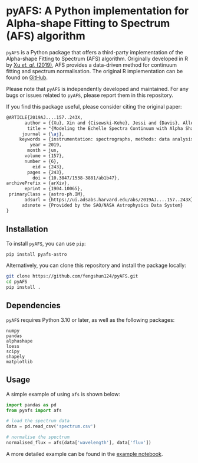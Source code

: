 # pyAFS: A Python implementation for Alpha-shape Fitting to Spectrum (AFS) algorithm

`pyAFS` is a Python package that offers a third-party implementation of the Alpha-shape Fitting to Spectrum (AFS) algorithm.
Originally developed in R by [Xu *et. al.* (2019)](https://iopscience.iop.org/article/10.3847/1538-3881/ab1b47), AFS provides a data-driven method for continuum fitting and spectrum normalisation.
The original R implementation can be found on [GitHub](https://github.com/xinxuyale/AFS).

Please note that `pyAFS` is independently developed and maintained.
For any bugs or issues related to `pyAFS`, please report them in this repository.

If you find this package useful, please consider citing the original paper:

```latex
@ARTICLE{2019AJ....157..243X,
       author = {{Xu}, Xin and {Cisewski-Kehe}, Jessi and {Davis}, Allen B. and {Fischer}, Debra A. and {Brewer}, John M.},
        title = "{Modeling the Echelle Spectra Continuum with Alpha Shapes and Local Regression Fitting}",
      journal = {\aj},
     keywords = {instrumentation: spectrographs, methods: data analysis, methods: statistical, techniques: radial velocities, techniques: spectroscopic, Astrophysics - Instrumentation and Methods for Astrophysics},
         year = 2019,
        month = jun,
       volume = {157},
       number = {6},
          eid = {243},
        pages = {243},
          doi = {10.3847/1538-3881/ab1b47},
archivePrefix = {arXiv},
       eprint = {1904.10065},
 primaryClass = {astro-ph.IM},
       adsurl = {https://ui.adsabs.harvard.edu/abs/2019AJ....157..243X},
      adsnote = {Provided by the SAO/NASA Astrophysics Data System}
}
```

## Installation

To install `pyAFS`, you can use `pip`:

```bash
pip install pyafs-astro
```

Alternatively, you can clone this repository and install the package locally:

```bash
git clone https://github.com/fengshun124/pyAFS.git
cd pyAFS
pip install .
```

## Dependencies

`pyAFS` requires Python 3.10 or later, as well as the following packages:

```plaintext
numpy
pandas
alphashape
loess
scipy
shapely
matplotlib  
```

## Usage

A simple example of using `afs` is shown below:

```python
import pandas as pd
from pyafs import afs

# load the spectrum data
data = pd.read_csv('spectrum.csv')

# normalise the spectrum
normalised_flux = afs(data['wavelength'], data['flux'])
```

A more detailed example can be found in the [example notebook](examples/afs.ipynb).
